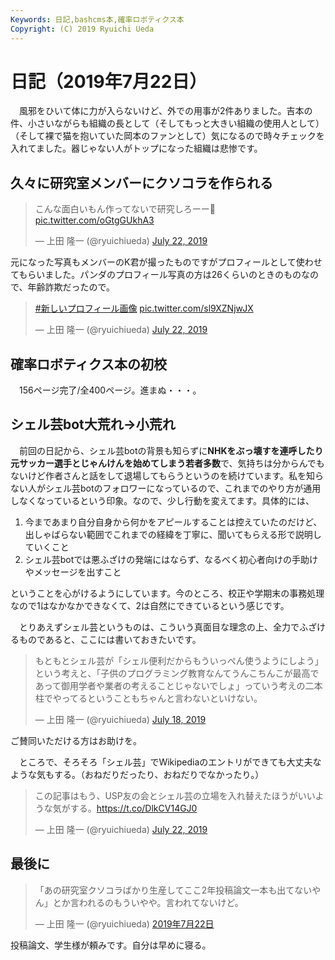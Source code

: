 ```yaml
---
Keywords: 日記,bashcms本,確率ロボティクス本
Copyright: (C) 2019 Ryuichi Ueda
---
```


# 日記（2019年7月22日）

　風邪をひいて体に力が入らないけど、外での用事が2件ありました。吉本の件、小さいながらも組織の長として（そしてもっと大きい組織の使用人として）（そして裸で猫を抱いていた岡本のファンとして）気になるので時々チェックを入れてました。器じゃない人がトップになった組織は悲惨です。

## 久々に研究室メンバーにクソコラを作られる

<blockquote class="twitter-tweet" data-partner="tweetdeck"><p lang="ja" dir="ltr">こんな面白いもん作ってないで研究しろーー💢 <a href="https://t.co/oGtgGUkhA3">pic.twitter.com/oGtgGUkhA3</a></p>&mdash; 上田 隆一 (@ryuichiueda) <a href="https://twitter.com/ryuichiueda/status/1153236424864354304?ref_src=twsrc%5Etfw">July 22, 2019</a></blockquote>
<script async src="https://platform.twitter.com/widgets.js" charset="utf-8"></script>

元になった写真もメンバーのK君が撮ったものですがプロフィールとして使わせてもらいました。パンダのプロフィール写真の方は26くらいのときのものなので、年齢詐欺だったので。

<blockquote class="twitter-tweet" data-partner="tweetdeck"><p lang="und" dir="ltr"><a href="https://twitter.com/hashtag/%E6%96%B0%E3%81%97%E3%81%84%E3%83%97%E3%83%AD%E3%83%95%E3%82%A3%E3%83%BC%E3%83%AB%E7%94%BB%E5%83%8F?src=hash&amp;ref_src=twsrc%5Etfw">#新しいプロフィール画像</a> <a href="https://t.co/sl9XZNjwJX">pic.twitter.com/sl9XZNjwJX</a></p>&mdash; 上田 隆一 (@ryuichiueda) <a href="https://twitter.com/ryuichiueda/status/1153238772391112705?ref_src=twsrc%5Etfw">July 22, 2019</a></blockquote>
<script async src="https://platform.twitter.com/widgets.js" charset="utf-8"></script>



## 確率ロボティクス本の初校

　156ページ完了/全400ページ。進まぬ・・・。

## シェル芸bot大荒れ->小荒れ

　前回の日記から、シェル芸botの背景も知らずに**NHKをぶっ壊すを連呼したり元サッカー選手とじゃんけんを始めてしまう若者多数**で、気持ちは分からんでもないけど作者さんと話をして退場してもらうというのを続けています。私を知らない人がシェル芸botのフォロワーになっているので、これまでのやり方が通用しなくなっているという印象。なので、少し行動を変えてます。具体的には、

1. 今まであまり自分自身から何かをアピールすることは控えていたのだけど、出しゃばらない範囲でこれまでの経緯を丁寧に、聞いてもらえる形で説明していくこと
1. シェル芸botでは悪ふざけの発端にはならず、なるべく初心者向けの手助けやメッセージを出すこと

ということを心がけるようにしています。今のところ、校正や学期末の事務処理なので1はなかなかできなくて、2は自然にできているという感じです。

　とりあえずシェル芸というものは、こういう真面目な理念の上、全力でふざけるものであると、ここには書いておきたいです。

<blockquote class="twitter-tweet" data-partner="tweetdeck"><p lang="ja" dir="ltr">もともとシェル芸が「シェル便利だからもういっぺん使うようにしよう」という考えと、「子供のプログラミング教育なんてうんこちんこが最高であって御用学者や業者の考えることじゃないでしょ」っていう考えの二本柱でやってるということもちゃんと言わないといけない。</p>&mdash; 上田 隆一 (@ryuichiueda) <a href="https://twitter.com/ryuichiueda/status/1151764119541784576?ref_src=twsrc%5Etfw">July 18, 2019</a></blockquote>
<script async src="https://platform.twitter.com/widgets.js" charset="utf-8"></script>

ご賛同いただける方はお助けを。


　ところで、そろそろ「シェル芸」でWikipediaのエントリができても大丈夫なような気もする。（おねだりだったり、おねだりでなかったり。）

<blockquote class="twitter-tweet" data-partner="tweetdeck"><p lang="ja" dir="ltr">この記事はもう、USP友の会とシェル芸の立場を入れ替えたほうがいいような気がする。<a href="https://t.co/DlkCV14GJ0">https://t.co/DlkCV14GJ0</a></p>&mdash; 上田 隆一 (@ryuichiueda) <a href="https://twitter.com/ryuichiueda/status/1153291921265025024?ref_src=twsrc%5Etfw">July 22, 2019</a></blockquote>
<script async src="https://platform.twitter.com/widgets.js" charset="utf-8"></script>


## 最後に

<blockquote class="twitter-tweet" data-lang="ja"><p lang="ja" dir="ltr">「あの研究室クソコラばかり生産してここ2年投稿論文一本も出てないやん」とか言われるのもういやや。言われてないけど。</p>&mdash; 上田 隆一 (@ryuichiueda) <a href="https://twitter.com/ryuichiueda/status/1153238412133953538?ref_src=twsrc%5Etfw">2019年7月22日</a></blockquote>
<script async src="https://platform.twitter.com/widgets.js" charset="utf-8"></script>


投稿論文、学生様が頼みです。自分は早めに寝る。
